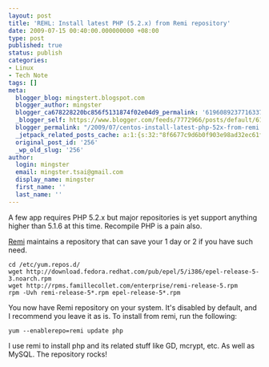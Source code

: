 ```yaml
---
layout: post
title: 'REHL: Install latest PHP (5.2.x) from Remi repository'
date: 2009-07-15 00:40:00.000000000 +08:00
type: post
published: true
status: publish
categories:
- Linux
- Tech Note
tags: []
meta:
  blogger_blog: mingstert.blogspot.com
  blogger_author: mingster
  blogger_ca678228220bc856f5131874f02e04d9_permalink: '6196089237716337574'
  _blogger_self: https://www.blogger.com/feeds/7772966/posts/default/6196089237716337574
  blogger_permalink: "/2009/07/centos-install-latest-php-52x-from-remi.html"
  _jetpack_related_posts_cache: a:1:{s:32:"8f6677c9d6b0f903e98ad32ec61f8deb";a:2:{s:7:"expires";i:1455283106;s:7:"payload";a:3:{i:0;a:1:{s:2:"id";i:256;}i:1;a:1:{s:2:"id";i:237;}i:2;a:1:{s:2:"id";i:167;}}}}
  original_post_id: '256'
  _wp_old_slug: '256'
author:
  login: mingster
  email: mingster.tsai@gmail.com
  display_name: mingster
  first_name: ''
  last_name: ''
---
```

<p>A few app requires PHP 5.2.x but major repositories is yet support anything higher than 5.1.6 at this time. Recompile PHP is a pain also.</p>
<p><a href="http://blog.famillecollet.com/post/2005/10/02/8-telechargement-installation-et-yum">Remi</a> maintains a repository that can save your 1 day or 2 if you have such need.</p>
<p><code>cd /etc/yum.repos.d/<br />wget http://download.fedora.redhat.com/pub/epel/5/i386/epel-release-5-3.noarch.rpm<br />wget http://rpms.famillecollet.com/enterprise/remi-release-5.rpm<br />rpm -Uvh remi-release-5*.rpm epel-release-5*.rpm</code></p>
<p>You now have Remi repository on your system. It's disabled by default, and I recommend you leave it as is. To install from remi, run the following:</p>
<p><code>yum --enablerepo=remi update php</code></p>
<p>I use remi to install php and its related stuff like GD, mcrypt, etc. As well as MySQL. The repository rocks!</p>
